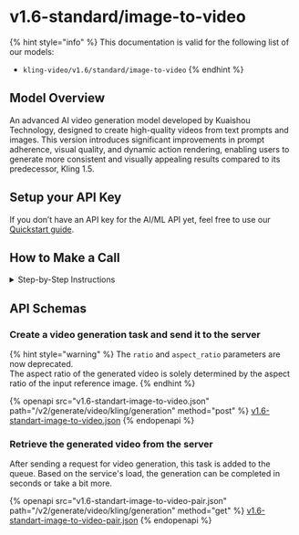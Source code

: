 # v1.6-standard/image-to-video

{% hint style="info" %}
This documentation is valid for the following list of our models:

* `kling-video/v1.6/standard/image-to-video`
{% endhint %}

## Model Overview

An advanced AI video generation model developed by Kuaishou Technology, designed to create high-quality videos from text prompts and images. This version introduces significant improvements in prompt adherence, visual quality, and dynamic action rendering, enabling users to generate more consistent and visually appealing results compared to its predecessor, Kling 1.5.

## Setup your API Key

If you don’t have an API key for the AI/ML API yet, feel free to use our [Quickstart guide](https://docs.aimlapi.com/quickstart/setting-up).

## How to Make a Call

<details>

<summary>Step-by-Step Instructions</summary>

Generating a video using this model involves sequentially calling two endpoints:&#x20;

* The first one is for creating and sending a video generation task to the server (returns a generation ID).
* The second one is for requesting the generated video from the server using the generation ID received from the first endpoint.&#x20;

Below, you can find both corresponding API schemas.

</details>

## API Schemas

### Create a video generation task and send it to the server

{% hint style="warning" %}
The `ratio` and `aspect_ratio` parameters are now deprecated. \
The aspect ratio of the generated video is solely determined by the aspect ratio of the input reference image.
{% endhint %}

{% openapi src="v1.6-standart-image-to-video.json" path="/v2/generate/video/kling/generation" method="post" %}
[v1.6-standart-image-to-video.json](v1.6-standart-image-to-video.json)
{% endopenapi %}

### Retrieve the generated video from the server

After sending a request for video generation, this task is added to the queue. Based on the service's load, the generation can be completed in seconds or take a bit more.&#x20;

{% openapi src="v1.6-standart-image-to-video-pair.json" path="/v2/generate/video/kling/generation" method="get" %}
[v1.6-standart-image-to-video-pair.json](v1.6-standart-image-to-video-pair.json)
{% endopenapi %}
